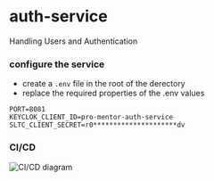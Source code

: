 # auth-service

Handling Users and Authentication

### configure the service

-   create a `.env` file in the root of the derectory
-   replace the required properties of the .env values

```
PORT=8081
KEYCLOK_CLIENT_ID=pro-mentor-auth-service
SLTC_CLIENT_SECRET=r0*********************dv
```

### CI/CD

<img src="https://github.com/Pro-Mentor/auth-service/blob/main/assets/Auth_Deployment.drawio.png" alt="CI/CD diagram" title="CI/CD Diagram">
